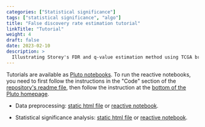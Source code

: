 ```yaml
---
categories: ["Statistical significance"]
tags: ["statistical significance", "algo"]
title: "False discovery rate estimation tutorial"
linkTitle: "Tutorial"
weight: 4
draft: false
date: 2023-02-10
description: >
  Illustrating Storey's FDR and q-value estimation method using TCGA breast cancer data.
---
```

Tutorials are available as [Pluto notebooks](https://plutojl.org/). To run the reactive notebooks, you need to first follow the instructions in the "Code" section of the [repository's readme file](https://github.com/tmichoel/genome-scale-modelling), then follow the instruction at the [bottom of the Pluto homepage](https://plutojl.org/).

- Data preprocessing: [static html file](/data-processing-TCGA-BRCA.html) or [reactive notebook](https://github.com/tmichoel/genome-scale-modelling/blob/main/code/notebooks/data-processing-TCGA-BRCA.jl).

- Statistical significance analysis: [static html file](/statistical-significance-TCGA-BRCA.html) or [reactive notebook](https://github.com/tmichoel/genome-scale-modelling/blob/main/code/notebooks/statistical-significance-TCGA-BRCA.jl).
